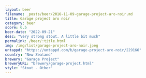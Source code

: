 ```yaml
---
layout: beer
filename: _posts/beer/2016-11-09-garage-project-aro-noir.md
title: Garage project aro noir
category: beer
score: 6.5
beer-date: "2022-09-21"
desc: "Very strong stout. A little bit much"
permalink: /beer/:title.html
img: /img/list/garage-project-aro-noir.jpeg
untappd: "https://untappd.com/b/garage-project-aro-noir/229166"
country: "New Zealand"
brewery: "Garage Project"
breweryURL: "brewery/garage-project.html"
style: "Stout - Other"
---
```

